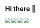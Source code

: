 ## Hi there 👋

<!--
**t2t2t2t/t2t2t2t** is a ✨ _special_ ✨ repository because its `README.md` (this file) appears on your GitHub profile.

Here are some ideas to get you started:

- 🔭 I’m currently working on ...
- 🌱 I’m currently learning ...
- 👯 I’m looking to collaborate on ...
- 🤔 I’m looking for help with ...
- 💬 Ask me about ...
- 📫 How to reach me: ...
- 😄 Pronouns: ...
- ⚡ Fun fact: ...
-->

![](http://github-profile-summary-cards.vercel.app/api/cards/profile-details?username=t2t2t2t&theme=dark)
![](http://github-profile-summary-cards.vercel.app/api/cards/repos-per-language?username=t2t2t2t&theme=dark)
![](http://github-profile-summary-cards.vercel.app/api/cards/most-commit-language?username=t2t2t2t&theme=dark)
![](http://github-profile-summary-cards.vercel.app/api/cards/stats?username=t2t2t2t&theme=dark)
